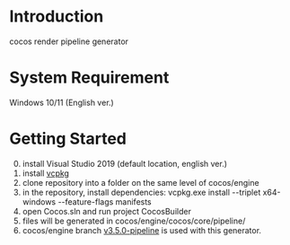 # Introduction
cocos render pipeline generator

# System Requirement
Windows 10/11 (English ver.)

# Getting Started
0.  install Visual Studio 2019 (default location, english ver.)
1.	install [vcpkg](https://github.com/Microsoft/vcpkg)
2.  clone repository into a folder on the same level of cocos/engine
3.	in the repository, install dependencies: vcpkg.exe install --triplet x64-windows --feature-flags manifests
4.  open Cocos.sln and run project CocosBuilder
5.  files will be generated in cocos/engine/cocos/core/pipeline/
6.  cocos/engine branch [v3.5.0-pipeline](https://github.com/star-e/engine/tree/v3.5.0-pipeline) is used with this generator.
